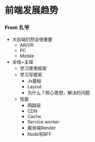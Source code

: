 # 前端发展趋势
### From 扎爷
- 大前端仍然会很重要
    + AR/VR
    + PC
    + Mobile
- 全栈+主域
    + 学习使用框架
    + 学习写框架
        * Js基础
        * Layout
        * 为什么？核心思想，解决的问题
    + 性能
        * 网路层
        * CDN
        * Cache
        * Service worker
        * 服务端Render
        * Node写BFF
